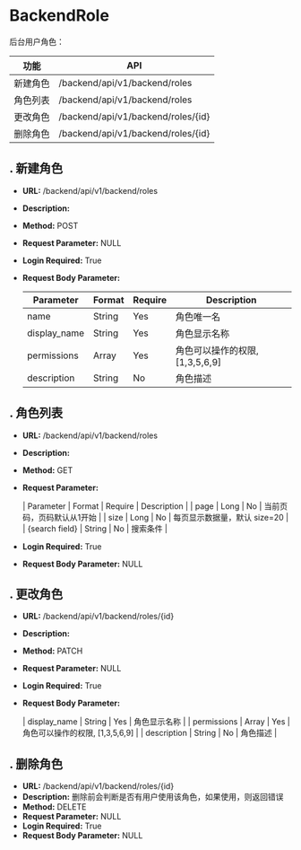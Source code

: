 # BackendRole

后台用户角色：

| 功能 | API |
| ------ | ------ |
| 新建角色 | /backend/api/v1/backend/roles |
| 角色列表 | /backend/api/v1/backend/roles |
| 更改角色 | /backend/api/v1/backend/roles/{id} |
| 删除角色 | /backend/api/v1/backend/roles/{id} |


## . 新建角色

* **URL:** /backend/api/v1/backend/roles
* **Description:**
* **Method:** POST
* **Request Parameter:** NULL
* **Login Required:** True
* **Request Body Parameter:**

	| Parameter | Format | Require | Description |
	| ------ | ------ | ------ | ------ |
	| name | String | Yes | 角色唯一名 |
	| display_name | String | Yes | 角色显示名称 |
	| permissions | Array | Yes | 角色可以操作的权限, [1,3,5,6,9] |
	| description | String | No | 角色描述 |


## . 角色列表

* **URL:** /backend/api/v1/backend/roles
* **Description:**
* **Method:** GET
* **Request Parameter:**

	| Parameter | Format | Require | Description |
	| page | Long | No | 当前页码，页码默认从1开始 |
	| size | Long | No | 每页显示数据量，默认 size=20 |
	| {search field} | String | No | 搜索条件 |

* **Login Required:** True
* **Request Body Parameter:** NULL


## . 更改角色

* **URL:** /backend/api/v1/backend/roles/{id}
* **Description:**
* **Method:** PATCH
* **Request Parameter:** NULL
* **Login Required:** True
* **Request Body Parameter:**

	| display_name | String | Yes | 角色显示名称 |
	| permissions | Array | Yes | 角色可以操作的权限, [1,3,5,6,9] |
	| description | String | No | 角色描述 |


## . 删除角色

* **URL:** /backend/api/v1/backend/roles/{id}
* **Description:** 删除前会判断是否有用户使用该角色，如果使用，则返回错误
* **Method:** DELETE
* **Request Parameter:** NULL
* **Login Required:** True
* **Request Body Parameter:** NULL
